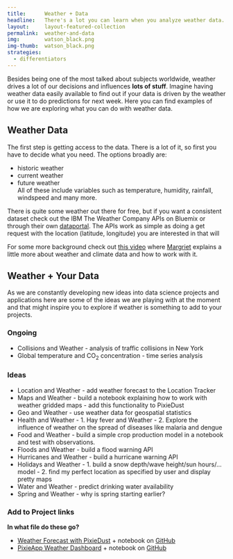 ```yaml
---
title:      Weather + Data
headline:   There's a lot you can learn when you analyze weather data.
layout:     layout-featured-collection
permalink:  weather-and-data
img:        watson_black.png
img-thumb:  watson_black.png
strategies: 
  - differentiators
---
```


Besides being one of the most talked about subjects worldwide, weather drives a lot of our decisions and influences **lots of stuff**. Imagine having weather data easily available to find out if your data is driven by the weather or use it to do predictions for next week. Here you can find examples of how we are exploring what you can do with weather data. 

## Weather Data

The first step is getting access to the data. There is a lot of it, so first you have to decide what you need. The options broadly are:
- historic weather
- current weather
- future weather  
All of these include variables such as temperature, humidity, rainfall, windspeed and many more.

There is quite some weather out there for free, but if you want a consistent dataset check out the IBM The Weather Company APIs on Bluemix or through their own [dataportal](). The APIs work as simple as doing a get request with the location (latitude, longitude) you are interested in that will   

For some more background check out [this video](https://www.youtube.com/watch?v=U_Aq2cPxwss&list=PLGVZCDnMOq0oieXy92cJBwSirA3G2MCU1&index=6) where [Margriet](https://twitter.com/MargrietGr) explains a little more about weather and climate data and how to work with it. 

## Weather + Your Data

As we are constantly developing new ideas into data science projects and applications here are some of the ideas we are playing with at the moment and that might inspire you to explore if weather is something to add to your projects.

### Ongoing
- Collisions and Weather - analysis of traffic collisions in New York
- Global temperature and CO$_2$ concentration - time series analysis

### Ideas
- Location and Weather - add weather forecast to the Location Tracker
- Maps and Weather - build a notebook explaining how to work with weather gridded maps - add this functionality to PixieDust
- Geo and Weather - use weather data for geospatial statistics
- Health and Weather - 1. Hay fever and Weather - 2. Explore the influence of weather on the spread of diseases like malaria and dengue
- Food and Weather - build a simple crop production model in a notebook and test with observations. 
- Floods and Weather - build a flood warning API
- Hurricanes and Weather - build a hurricane warning API
- Holidays and Weather - 1. build a snow depth/wave height/sun hours/... model - 2. find my perfect location as specified by user and display pretty maps
- Water and Weather - predict drinking water availability
- Spring and Weather - why is spring starting earlier?

### Add to Project links 
**In what file do these go?**
- [Weather Forecast with PixieDust](https://developer.ibm.com/clouddataservices/2016/10/06/your-own-weather-forecast-in-a-python-notebook/) + notebook on [GitHub](https://github.com/ibm-watson-data-lab/python-notebooks/blob/master/Weather%20forecast.ipynb)
- [PixieApp Weather Dashboard](https://developer.ibm.com/clouddataservices/2016/10/06/your-own-weather-forecast-in-a-python-notebook/) + notebook on [GitHub]()